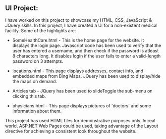 UI Project:
-----------

I have worked on this project to showcase my HTML, CSS, JavaScript & JQuery skills.
In this project, I have created a UI for a non-existent medical facility. Some of the highlights are:

* SomeHealthCare.html - This is the home page for the website. It displays the login page. 
                        Javascript code has been used to verify that the user has entered a username, and then check if the password is
                        atleast 8 characters long. It disables login if the user fails to enter a valid-length password on 3 attempts.

* locations.html - This page displays addresses, contact info, and embedded maps from Bing Maps.
                   JQuery has been used to display/hide the maps on demand.

* Articles tab - JQuery has been used to slideToggle the sub-menu on clicking this tab.

* physicians.html - This page displays pictures of 'doctors' and some information about them.

This project has used HTML files for demonstrative purposes only. In real world, ASP.NET Web Pages could be used, taking advantage of 
the Layout directive for achieving a consistent look throughout the website.




